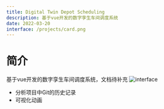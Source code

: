 ```yaml
---
title: Digital Twin Depot Scheduling
description: 基于vue开发的数字孪生车间调度系统
date: 2022-03-20
interface: /projects/card.png
---
```

# 简介

基于vue开发的数字孪生车间调度系统，文档待补充
![interface](/projects/card.jpg)
- 分析项目中Git的历史记录
- 可视化动画
